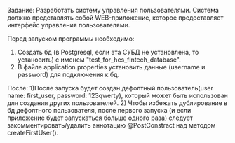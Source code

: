 Задание:
Разработать систему управления пользователями. Система должно представлять собой WEB-приложение, которое предоставляет интерфейс
управления пользователями.

Перед запуском программы необходимо:
1) Создать бд (в Postgresql, если эта СУБД не установлена, то установить) с именем "test_for_hes_fintech_database".
2) В файле application.properties установить данные (username и password) для подключения к бд.

После:
1)После запуска будет создан дефолтный пользователь(user name: first_user, password: 123qwerty), который может быть использован для создания других пользователей.
2) Чтобы избежать дублирование в бд дефолтного пользователя, после первого запуска (и если приложение будет запускаться больше одного раза) следует закомментировать/удалить аннотацию @PostConstract над методом createFirstUser().
